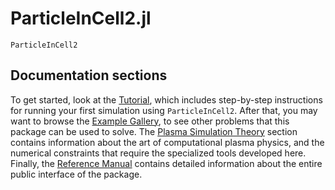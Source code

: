 # ParticleInCell2.jl
```@docs
ParticleInCell2
```

## Documentation sections
To get started, look at the [Tutorial](@ref), which includes step-by-step
instructions for running your first simulation using `ParticleInCell2`. After
that, you may want to browse the [Example Gallery](@ref), to see other problems
that this package can be used to solve. The [Plasma Simulation Theory](@ref)
section contains information about the art of computational plasma physics, and
the numerical constraints that require the specialized tools developed here.
Finally, the [Reference Manual](@ref) contains detailed information about the
entire public interface of the package.

